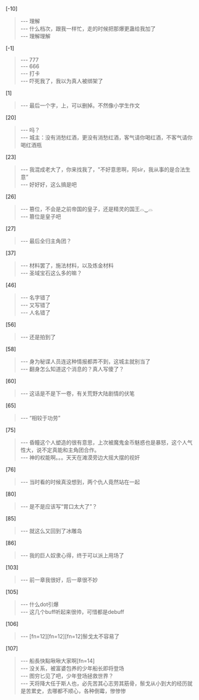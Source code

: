 
[-10] 
>--- 理解<br>
>--- 什么档次，跟我一样忙，走的时候把那爆更蛊给我加了<br>
>--- 理解理解<br>

[-1] 
>--- 777<br>
>--- 666<br>
>--- 打卡<br>
>--- 吓死我了，我以为真人被绑架了<br>

[1] 
>--- 最后一个字，上，可以删掉。不然像小学生作文<br>

[20] 
>--- 吗？<br>
>--- 城主：没有消愁红酒，更没有消愁红酒，客气请你喝红酒，不客气请你喝红酒瓶<br>

[23] 
>--- 我混成老大了，你来找我了，"不好意思啊，阿sir，我从事的是合法生意”<br>
>--- 好好好，这么搞是吧<br>

[26] 
>--- 篡位，不会是之前帝国的皇子，还是精灵的国王⌓‿⌓<br>
>--- 篡位是皇子吧<br>

[27] 
>--- 最后全归主角团？<br>

[37] 
>--- 材料罢了，施法材料，以及炼金材料<br>
>--- 圣域宝石这么多的嘛？<br>

[46] 
>--- 名字错了<br>
>--- 又写错了<br>
>--- 人名错了<br>

[56] 
>--- 还是拍到了<br>

[58] 
>--- 身为秘谍人员连这种情报都弄不到，这城主就别当了<br>
>--- 翻身怎么知道这个消息的？真人写傻了？<br>

[60] 
>--- 这话是不是下一卷，有关荒野大陆剧情的伏笔<br>

[65] 
>--- “相较于功劳”<br>

[75] 
>--- 昏瞳这个人塑造的很有意思，上次被魔鬼金币魅惑也是暴怒，这个人气性大，说不定真能和主角团合作。<br>
>--- 神的权能啊。。。天天在滩漠旁边大摇大摆的视奸<br>

[76] 
>--- 当时看的时候真没想到，两个仇人竟然站在一起<br>

[80] 
>--- 是不是应该写“胃口太大了”？<br>

[85] 
>--- 就这么又回到了冰雕岛<br>

[86] 
>--- 我的巨人奴隶心得，终于可以派上用场了<br>

[103] 
>--- 前一章我很好，后一章很不妙<br>

[105] 
>--- 什么dot引爆<br>
>--- 这几个buff听起来很帅，可惜都是debuff<br>

[106] 
>--- [fn=12][fn=12][fn=12]鬃戈太不容易了<br>

[107] 
>--- 船長快點啾啾大家啊[fn=14]<br>
>--- 没关系，被富婆包养的少年船长即将登场<br>
>--- 图穷匕见了吧，少年登场拯救世界？<br>
>--- 天将降大任于斯人也，必先苦其心志劳其筋骨，鬃戈从小到大的经历就是苦累史，去哪都不顺心，各种倒霉，惨惨惨<br>
